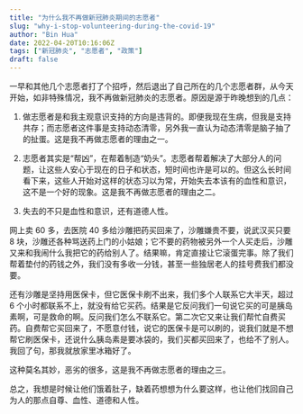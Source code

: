 ```yaml
---
title: "为什么我不再做新冠肺炎期间的志愿者"
slug: "why-i-stop-volunteering-during-the-covid-19"
author: "Bin Hua"
date: 2022-04-20T10:16:06Z
tags: ["新冠肺炎", "志愿者", "政策"]
draft: false
---
```


一早和其他几个志愿者打了个招呼，然后退出了自己所在的几个志愿者群，从今天开始，如非特殊情况，我不再做新冠肺炎的志愿者。原因是源于昨晚想到的几点：

1. 做志愿者是和我主观意识支持的方向是违背的。即便我现在生病，但我是支持共存；而志愿者这件事是支持动态清零，另外我一直认为动态清零是脑子抽了的扯蛋。这是我不再做志愿者的理由之一。

2. 志愿者其实是“帮凶”，在帮着制造“奶头”。志愿者帮着解决了大部分人的问题，让这些人安心于现在的日子和状态，短时间也许是可以的。但这么长时间看下来，这些人开始对这样的状态习以为常，开始失去本该有的血性和意识，这不是一个好的现象。这是我不再做志愿者的理由之二。

3. 失去的不只是血性和意识，还有道德人性。

网上卖 60 多，去医院 40 多给沙雕把药买回来了，沙雕嫌贵不要，说武汉买只要 8 块，沙雕还各种骂送药上门的小姑娘；它不要的药物被另外一个人买走后，沙雕又来和我闹什么我把它的药给别人了。结果嘛，肯定直接让它滚蛋完事。除了我们帮着垫付的药钱之外，我们没有多收一分钱，甚至一些独居老人的挂号费我们都没要。

还有沙雕是坚持用医保卡，但它医保卡刷不出来，我们多个人联系它大半天，超过 6 个小时都联系不上，就没有给它买药。结果是它反问我们一句说它买的可是胰岛素啊，可是救命的啊。反问我们怎么不联系它。第二次它又来让我们帮忙自费买药。自费帮它买回来了，不愿意付钱，说它的医保卡是可以刷的，说我们就是不想帮它刷医保卡，还说什么胰岛素是要冰袋的，我们买都买回来了，也给不了别人。我回了句，那我就放家里冰箱好了。

这种莫名其妙，恶劣的很多，这是我不再做志愿者的理由之三。

总之，我想是时候让他们饿着肚子，缺着药想想为什么要这样，也让他们找回自己为人的那点自尊、血性、道德和人性。